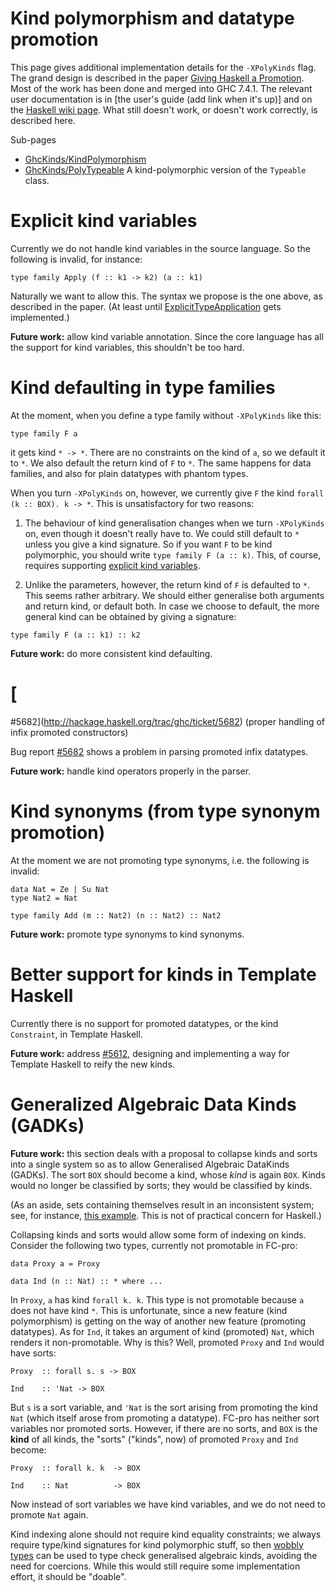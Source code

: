


# Kind polymorphism and datatype promotion



This page gives additional implementation details for the `-XPolyKinds` flag. The grand design is described in the paper [
Giving Haskell a Promotion](http://dreixel.net/research/pdf/ghp.pdf). Most of the work has been done and merged into GHC 7.4.1. The relevant user documentation is in \[the user's guide (add link when it's up)\] and on the [
Haskell wiki page](http://haskell.org/haskellwiki/GHC/Kinds). What still doesn't work, or doesn't work correctly, is described here.



Sub-pages


- [GhcKinds/KindPolymorphism](ghc-kinds/kind-polymorphism)
- [GhcKinds/PolyTypeable](ghc-kinds/poly-typeable) A kind-polymorphic version of the `Typeable` class.

# Explicit kind variables



Currently we do not handle kind variables in the source language. So the following is invalid, for instance:


```wiki
type family Apply (f :: k1 -> k2) (a :: k1)
```


Naturally we want to allow this. The syntax we propose is the one above, as described in the paper.
(At least until [ExplicitTypeApplication](explicit-type-application) gets implemented.)



**Future work:** allow kind variable annotation.
Since the core language has all the support for kind variables, this shouldn't be too hard.


# Kind defaulting in type families



At the moment, when you define a type family without `-XPolyKinds` like this:


```wiki
type family F a
```


it gets kind `* -> *`. There are no constraints on the kind of `a`, so we
default it to `*`. We also default the return kind of `F` to `*`.
The same happens for data families, and also for plain datatypes with phantom
types.



When you turn `-XPolyKinds` on, however, we currently give `F` the kind
`forall (k :: BOX). k -> *`. This is unsatisfactory for two reasons:


1. The behaviour of kind generalisation changes when we turn `-XPolyKinds` on,
  even though it doesn't really have to. We could still default to `*` unless
  you give a kind signature. So if you want `F` to be kind polymorphic, you
  should write `type family F (a :: k)`. This, of course, requires supporting
  [explicit kind variables](ghc-kinds#explicit-kind-variables).


    


1. Unlike the parameters, however, the return kind of `F` is defaulted to `*`.
  This seems rather arbitrary. We should either generalise both arguments and
  return kind, or default both. In case we choose to default, the more
  general kind can be obtained by giving a signature:

  ```wiki
  type family F (a :: k1) :: k2
  ```


**Future work:** do more consistent kind defaulting.
 


# [
\#5682](http://hackage.haskell.org/trac/ghc/ticket/5682) (proper handling of infix promoted constructors)



Bug report [ \#5682](http://hackage.haskell.org/trac/ghc/ticket/5682) shows a
problem in parsing promoted infix datatypes.



**Future work:** handle kind operators properly in the parser.


# Kind synonyms (from type synonym promotion)



At the moment we are not promoting type synonyms, i.e. the following is invalid:


```wiki
data Nat = Ze | Su Nat
type Nat2 = Nat

type family Add (m :: Nat2) (n :: Nat2) :: Nat2
```


**Future work:** promote type synonyms to kind synonyms.


# Better support for kinds in Template Haskell



Currently there is no support for promoted datatypes, or the kind `Constraint`, in Template Haskell.



**Future work:** address [
\#5612](http://hackage.haskell.org/trac/ghc/ticket/5612), designing and implementing a way for Template Haskell to reify the new kinds.


# Generalized Algebraic Data Kinds (GADKs)



**Future work:** this section deals with a proposal to collapse kinds and sorts into a single system
so as to allow Generalised Algebraic DataKinds (GADKs). The sort `BOX` should
become a kind, whose *kind* is again `BOX`. Kinds would no longer be classified by sorts;
they would be classified by kinds.



(As an aside, sets containing themselves result in an inconsistent system; see, for instance,
[
this example](http://www.cs.nott.ac.uk/~txa/g53cfr/l20.agda). This is not of practical
concern for Haskell.)



Collapsing kinds and sorts would allow some form of indexing on kinds. Consider the
following two types, currently not promotable in FC-pro:


```wiki
data Proxy a = Proxy

data Ind (n :: Nat) :: * where ...
```


In `Proxy`, `a` has kind `forall k. k`. This type is not promotable because
`a` does not have kind `*`. This is unfortunate, since a new feature (kind
polymorphism) is getting on the way of another new feature (promoting
datatypes). As for `Ind`, it takes an argument of kind (promoted) `Nat`,
which renders it non-promotable. Why is this? Well, promoted `Proxy` and `Ind`
would have sorts:


```wiki
Proxy  :: forall s. s -> BOX

Ind    :: 'Nat -> BOX
```


But `s` is a sort variable, and `'Nat` is the sort arising from promoting
the kind `Nat` (which itself arose from promoting a datatype). FC-pro has
neither sort variables nor promoted sorts. However, if there are no sorts, and
`BOX` is the **kind** of all kinds, the "sorts" ("kinds", now) of promoted `Proxy`
and `Ind` become:


```wiki
Proxy  :: forall k. k  -> BOX

Ind    :: Nat          -> BOX
```


Now instead of sort variables we have kind variables, and we do not need to promote
`Nat` again.



Kind indexing alone should not require kind equality constraints; we always
require type/kind signatures for kind polymorphic stuff, so then
[
wobbly types](http://research.microsoft.com/en-us/um/people/simonpj/papers/gadt/gadt-rigid-contexts.pdf)
can be used to type check generalised algebraic kinds, avoiding the need for
coercions. While this would still require some implementation effort, it
should be "doable".


